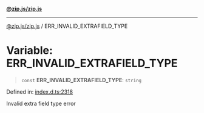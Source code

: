 [**@zip.js/zip.js**](../README.md)

***

[@zip.js/zip.js](../globals.md) / ERR\_INVALID\_EXTRAFIELD\_TYPE

# Variable: ERR\_INVALID\_EXTRAFIELD\_TYPE

> `const` **ERR\_INVALID\_EXTRAFIELD\_TYPE**: `string`

Defined in: [index.d.ts:2318](https://github.com/gildas-lormeau/zip.js/blob/ac43341b8867abfc96920b30361a638957ffd437/index.d.ts#L2318)

Invalid extra field type error
